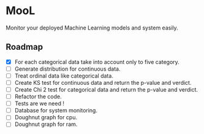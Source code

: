 # MooL
Monitor your deployed Machine Learning models and system easily.

## Roadmap
- [x] For each categorical data take into account only to five category.
- [ ] Generate distribution for continuous data.
- [ ] Treat ordinal data like categorical data.
- [ ] Create KS test for continuous data and return the p-value and verdict.
- [ ] Create Chi 2 test for categorical data and return the p-value and verdict.
- [ ] Refactor the code.
- [ ] Tests are we need !
- [ ] Database for system monitoring.
- [ ] Doughnut graph for cpu.
- [ ] Doughnut graph for ram.
